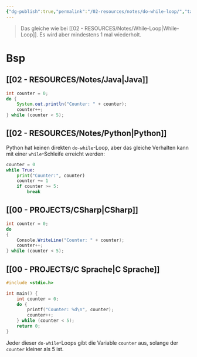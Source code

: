 ```yaml
---
{"dg-publish":true,"permalink":"/02-resources/notes/do-while-loop/","tags":["code"],"updated":"2024-10-30T09:07:51.705+01:00"}
---
```


>Das gleiche wie bei [[02 - RESOURCES/Notes/While-Loop\|While-Loop]]. Es wird aber mindestens 1 mal wiederholt.

# Bsp
## [[02 - RESOURCES/Notes/Java\|Java]]
```java
int counter = 0;
do {
    System.out.println("Counter: " + counter);
    counter++;
} while (counter < 5);
```

## [[02 - RESOURCES/Notes/Python\|Python]] 
Python hat keinen direkten `do-while`-Loop, aber das gleiche Verhalten kann mit einer `while`-Schleife erreicht werden:
```python
counter = 0
while True:
    print("Counter:", counter)
    counter += 1
    if counter >= 5:
        break
```

## [[00 - PROJECTS/CSharp\|CSharp]]
```csharp
int counter = 0;
do
{
    Console.WriteLine("Counter: " + counter);
    counter++;
} while (counter < 5);
```

## [[00 - PROJECTS/C Sprache\|C Sprache]]
```c
#include <stdio.h>

int main() {
    int counter = 0;
    do {
        printf("Counter: %d\n", counter);
        counter++;
    } while (counter < 5);
    return 0;
}
```

Jeder dieser `do-while`-Loops gibt die Variable `counter` aus, solange der `counter` kleiner als 5 ist.